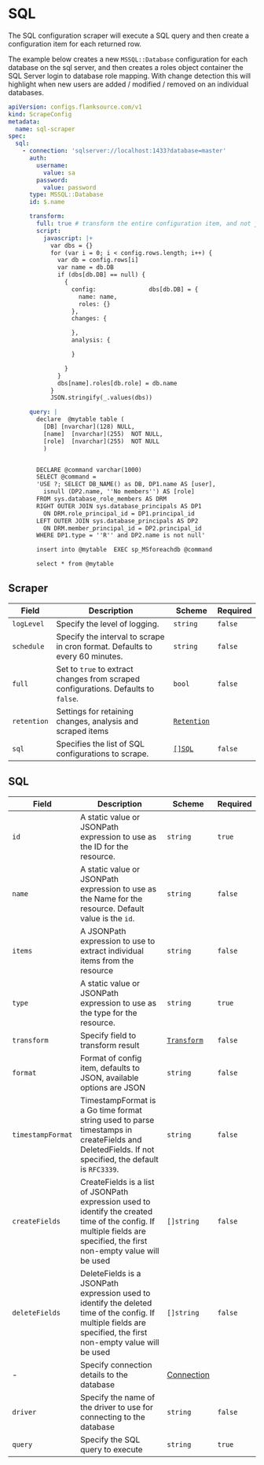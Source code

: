 # SQL

The SQL configuration scraper will execute a SQL query and then create a configuration item for each returned row.

The example below creates a new `MSSQL::Database` configuration for each database on the sql server, and then creates a roles object container the SQL Server login to database role mapping. With change detection this will highlight when new users are added / modified / removed on an individual databases.

```yaml title='sql-scraper.yaml'
apiVersion: configs.flanksource.com/v1
kind: ScrapeConfig
metadata:
  name: sql-scraper
spec:
  sql:
    - connection: 'sqlserver://localhost:1433?database=master'
      auth:
        username:
          value: sa
        password:
          value: password
      type: MSSQL::Database
      id: $.name

      transform:
        full: true # transform the entire configuration item, and not just the configuration data (row)
        script:
          javascript: |+
            var dbs = {}
            for (var i = 0; i < config.rows.length; i++) {
              var db = config.rows[i]
              var name = db.DB
              if (dbs[db.DB] == null) {
                {
                  config:               dbs[db.DB] = {
                    name: name,
                    roles: {}
                  },
                  changes: {

                  },
                  analysis: {

                  }

                }
              }
              dbs[name].roles[db.role] = db.name
            }
            JSON.stringify(_.values(dbs))

      query: |
        declare  @mytable table (
          [DB] [nvarchar](128) NULL,
          [name]  [nvarchar](255)  NOT NULL,
          [role]  [nvarchar](255)  NOT NULL
          )


        DECLARE @command varchar(1000)
        SELECT @command =
        'USE ?; SELECT DB_NAME() as DB, DP1.name AS [user],
          isnull (DP2.name, ''No members'') AS [role]
        FROM sys.database_role_members AS DRM
        RIGHT OUTER JOIN sys.database_principals AS DP1
          ON DRM.role_principal_id = DP1.principal_id
        LEFT OUTER JOIN sys.database_principals AS DP2
          ON DRM.member_principal_id = DP2.principal_id
        WHERE DP1.type = ''R'' and DP2.name is not null'

        insert into @mytable  EXEC sp_MSforeachdb @command

        select * from @mytable
```

## Scraper

| Field       | Description                                                                        | Scheme                                       | Required |
| ----------- | ---------------------------------------------------------------------------------- | -------------------------------------------- | -------- |
| `logLevel`  | Specify the level of logging.                                                      | `string`                                     | `false`  |
| `schedule`  | Specify the interval to scrape in cron format. Defaults to every 60 minutes.       | `string`                                     | `false`  |
| `full`      | Set to `true` to extract changes from scraped configurations. Defaults to `false`. | `bool`                                       | `false`  |
| `retention` | Settings for retaining changes, analysis and scraped items                         | [`Retention`](/config-db/concepts/retention) |          |
| `sql`       | Specifies the list of SQL configurations to scrape.                                | [`[]SQL`](#sql-1)                            | `false`  |

## SQL

| Field             | Description                                                                                                                                                             | Scheme                               | Required |
| ----------------- | ----------------------------------------------------------------------------------------------------------------------------------------------------------------------- | ------------------------------------ | -------- |
| `id`              | A static value or JSONPath expression to use as the ID for the resource.                                                                                                | `string`                             | `true`   |
| `name`            | A static value or JSONPath expression to use as the Name for the resource. Default value is the `id`.                                                                   | `string`                             | `false`  |
| `items`           | A JSONPath expression to use to extract individual items from the resource                                                                                              | `string`                             | `false`  |
| `type`            | A static value or JSONPath expression to use as the type for the resource.                                                                                              | `string`                             | `true`   |
| `transform`       | Specify field to transform result                                                                                                                                       | [`Transform`](../concepts/transform) | `false`  |
| `format`          | Format of config item, defaults to JSON, available options are JSON                                                                                                     | `string`                             | `false`  |
| `timestampFormat` | TimestampFormat is a Go time format string used to parse timestamps in createFields and DeletedFields. If not specified, the default is `RFC3339`.                      | `string`                             | `false`  |
| `createFields`    | CreateFields is a list of JSONPath expression used to identify the created time of the config. If multiple fields are specified, the first non-empty value will be used | `[]string`                           | `false`  |
| `deleteFields`    | DeleteFields is a JSONPath expression used to identify the deleted time of the config. If multiple fields are specified, the first non-empty value will be used         | `[]string`                           | `false`  |
| -                 | Specify connection details to the database                                                                                                                              | [Connection](#connection)            |          |
| `driver`          | Specify the name of the driver to use for connecting to the database                                                                                                    | `string`                             | `false`  |
| `query`           | Specify the SQL query to execute                                                                                                                                        | `string`                             | `true`   |
